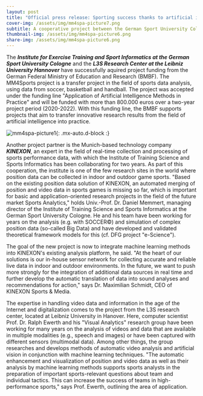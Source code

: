 ```yaml
---
layout: post
title: "Official press release: Sporting success thanks to artificial intelligence?"
cover-img: /assets/img/mm4spa-picture7.png
subtitle: A cooperative project between the German Sport University Cologne, the L3S Research Center at the Leibniz University Hannover and KINEXON 
thumbnail-img: /assets/img/mm4spa-picture6.png
share-img: /assets/img/mm4spa-picture6.png
---
```

The ***Institute for Exercise Training and Sport Informatics at the German Sport University Cologne*** and the ***L3S Research Center at the Leibniz University Hannover*** have successfully aquired project funding from the German Federal Ministry of Education and Research (BMBF). The MM4Sports project is a transfer project in the field of sports data analysis, using data from soccer, basketball and handball.
The project was accepted under the funding line "Application of Artificial Intelligence Methods in Practice" and will be funded with more than 800.000 euros over a two-year project period (2020-2022). With this funding line, the BMBF supports projects that aim to transfer innovative research results from the field of artificial intelligence into practice.

![mm4spa-picture1](../assets/img/mm4spa-picture6.png){: .mx-auto.d-block :}

Another project partner is the Munich-based technology company ***KINEXON***, an expert in the field of real-time collection and processing of sports performance data, with which the Institute of Training Science and Sports Informatics has been collaborating for two years. As part of this cooperation, the institute is one of the few research sites in the world where position data can be collected in indoor and outdoor game sports. "Based on the existing position data solution of KINEXON, an automated merging of position and video data in sports games is missing so far, which is important for basic and application-oriented research projects in the field of the future market Sports Analytics," holds Univ.-Prof. Dr. Daniel Memmert, managing director of the Institute of Training Science and Sports Informatics at the German Sport University Cologne. He and his team have been working for years on the analysis (e.g. with SOCCER©) and simulation of complex position data (so-called Big Data) and have developed and validated theoretical framework models for this (cf. DFG project "e-Science").

The goal of the new project is now to integrate machine learning methods into KINEXON's existing analysis platform, he said. "At the heart of our solutions is our in-house sensor network for collecting accurate and reliable live data in indoor and outdoor environments. In the future, we want to push more strongly for the integration of additional data sources in real time and further develop the automatic translation of data into sound analyses and recommendations for action," says Dr. Maximilian Schmidt, CEO of KINEXON Sports & Media.

The expertise in handling video data and information in the age of the Internet and digitalization comes to the project from the L3S research center, located at Leibniz University in Hanover. Here, computer scientist Prof. Dr. Ralph Ewerth and his "Visual Analytics" research group have been working for many years on the analysis of videos and data that are available in multiple modalities (e.g., speech and images) or have been captured with different sensors (multimodal data). Among other things, the group researches and develops methods of automatic video analysis and artificial vision in conjunction with machine learning techniques. "The automatic enhancement and visualization of position and video data as well as their analysis by machine learning methods supports sports analysts in the preparation of important sports-relevant questions about team and individual tactics. This can increase the success of teams in high-performance sports," says Prof. Ewerth, outlining the area of application.


